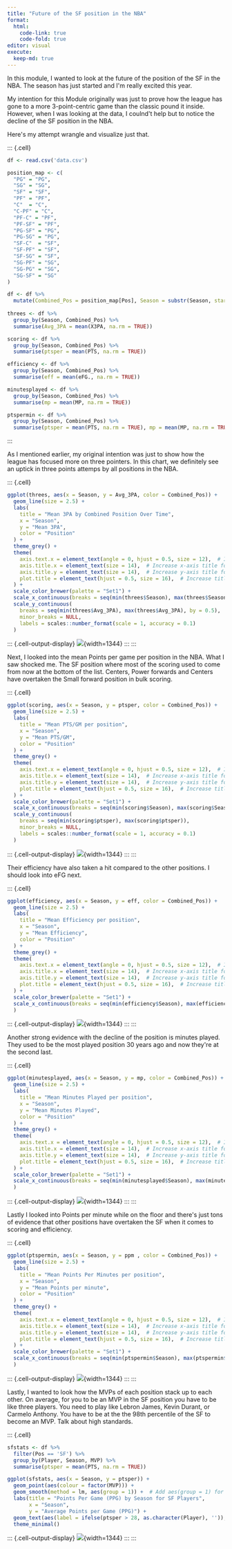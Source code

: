 ```yaml
---
title: "Future of the SF position in the NBA"
format:
  html:
    code-link: true
    code-fold: true
editor: visual
execute:
  keep-md: true
---
```





In this module, I wanted to look at the future of the position of the SF in the NBA. The season has just started and I'm really excited this year. 

My intention for this Module originally was just to prove how the league has gone to a more 3-point-centric game than the classic pound it inside. However, when I was looking at the data, I coulnd't help but to notice the decline of the SF position in the NBA.

Here's my attempt wrangle and visualize just that.

::: {.cell}

```{.r .cell-code}
df <- read.csv('data.csv')

position_map <- c(
  "PG" = "PG",
  "SG" = "SG",
  "SF" = "SF",
  "PF" = "PF",
  "C"  = "C",
  "C-PF" = "C",
  "PF-C" = "PF",
  "PF-SF" = "PF",
  "PG-SF" = "PG",
  "PG-SG" = "PG",
  "SF-C"  = "SF",
  "SF-PF" = "SF",
  "SF-SG" = "SF",
  "SG-PF" = "SG",
  "SG-PG" = "SG",
  "SG-SF" = "SG"
)

df <- df %>%
  mutate(Combined_Pos = position_map[Pos], Season = substr(Season, start = 1, stop = 4), Season = as.numeric(Season)+1)
         
threes <- df %>%
  group_by(Season, Combined_Pos) %>%
  summarise(Avg_3PA = mean(X3PA, na.rm = TRUE))

scoring <- df %>%
  group_by(Season, Combined_Pos) %>%
  summarise(ptsper = mean(PTS, na.rm = TRUE))

efficiency <- df %>%
  group_by(Season, Combined_Pos) %>%
  summarise(eff = mean(eFG., na.rm = TRUE))

minutesplayed <- df %>%
  group_by(Season, Combined_Pos) %>%
  summarise(mp = mean(MP, na.rm = TRUE))

ptspermin <- df %>%
  group_by(Season, Combined_Pos) %>%
  summarise(ptsper = mean(PTS, na.rm = TRUE), mp = mean(MP, na.rm = TRUE), ppm = mean(ptsper/mp))
```
:::

As I mentioned earlier, my original intention was just to show how the league has focused more on three pointers. In this chart, we definitely see an uptick in three points attemps by all positions in the NBA.

::: {.cell}

```{.r .cell-code}
ggplot(threes, aes(x = Season, y = Avg_3PA, color = Combined_Pos)) +
  geom_line(size = 2.5) +
  labs(
    title = "Mean 3PA by Combined Position Over Time",
    x = "Season",
    y = "Mean 3PA",
    color = "Position"
  ) +
  theme_grey() +
  theme(
    axis.text.x = element_text(angle = 0, hjust = 0.5, size = 12),  # Increase font size
    axis.title.x = element_text(size = 14),  # Increase x-axis title font size
    axis.title.y = element_text(size = 14),  # Increase y-axis title font size
    plot.title = element_text(hjust = 0.5, size = 16),  # Increase title font size
  ) +
  scale_color_brewer(palette = "Set1") +
  scale_x_continuous(breaks = seq(min(threes$Season), max(threes$Season), by = 1), minor_breaks = NULL) +
  scale_y_continuous(
    breaks = seq(min(threes$Avg_3PA), max(threes$Avg_3PA), by = 0.5),
    minor_breaks = NULL,
    labels = scales::number_format(scale = 1, accuracy = 0.1)
  )
```

::: {.cell-output-display}
![](Mod3_files/figure-html/unnamed-chunk-2-1.png){width=1344}
:::
:::

Next, I looked into the mean Points per game per position in the NBA. What I saw shocked me. The SF position where most of the scoring used to come from now at the bottom of the list. Centers, Power forwards and Centers have overtaken the Small forward position in bulk scoring. 

::: {.cell}

```{.r .cell-code}
ggplot(scoring, aes(x = Season, y = ptsper, color = Combined_Pos)) +
  geom_line(size = 2.5) +
  labs(
    title = "Mean PTS/GM per position",
    x = "Season",
    y = "Mean PTS/GM",
    color = "Position"
  ) +
  theme_grey() +
  theme(
    axis.text.x = element_text(angle = 0, hjust = 0.5, size = 12),  # Increase font size
    axis.title.x = element_text(size = 14),  # Increase x-axis title font size
    axis.title.y = element_text(size = 14),  # Increase y-axis title font size
    plot.title = element_text(hjust = 0.5, size = 16),  # Increase title font size
  ) +
  scale_color_brewer(palette = "Set1") +
  scale_x_continuous(breaks = seq(min(scoring$Season), max(scoring$Season), by = 1), minor_breaks = NULL) +
  scale_y_continuous(
    breaks = seq(min(scoring$ptsper), max(scoring$ptsper)),
    minor_breaks = NULL,
    labels = scales::number_format(scale = 1, accuracy = 0.1)
  )
```

::: {.cell-output-display}
![](Mod3_files/figure-html/unnamed-chunk-3-1.png){width=1344}
:::
:::

Their efficiency have also taken a hit compared to the other positions. I should look into eFG next.

::: {.cell}

```{.r .cell-code}
ggplot(efficiency, aes(x = Season, y = eff, color = Combined_Pos)) +
  geom_line(size = 2.5) +
  labs(
    title = "Mean Efficiency per position",
    x = "Season",
    y = "Mean Efficiency",
    color = "Position"
  ) +
  theme_grey() +
  theme(
    axis.text.x = element_text(angle = 0, hjust = 0.5, size = 12),  # Increase font size
    axis.title.x = element_text(size = 14),  # Increase x-axis title font size
    axis.title.y = element_text(size = 14),  # Increase y-axis title font size
    plot.title = element_text(hjust = 0.5, size = 16),  # Increase title font size
  ) +
  scale_color_brewer(palette = "Set1") +
  scale_x_continuous(breaks = seq(min(efficiency$Season), max(efficiency$Season), by = 1), 
  )
```

::: {.cell-output-display}
![](Mod3_files/figure-html/unnamed-chunk-4-1.png){width=1344}
:::
:::


Another strong evidence with the decline of the position is minutes played. They used to be the most played position 30 years ago and now they're at the second last. 

::: {.cell}

```{.r .cell-code}
ggplot(minutesplayed, aes(x = Season, y = mp, color = Combined_Pos)) +
  geom_line(size = 2.5) +
  labs(
    title = "Mean Minutes Played per position",
    x = "Season",
    y = "Mean Minutes Played",
    color = "Position"
  ) +
  theme_grey() +
  theme(
    axis.text.x = element_text(angle = 0, hjust = 0.5, size = 12),  # Increase font size
    axis.title.x = element_text(size = 14),  # Increase x-axis title font size
    axis.title.y = element_text(size = 14),  # Increase y-axis title font size
    plot.title = element_text(hjust = 0.5, size = 16),  # Increase title font size
  ) +
  scale_color_brewer(palette = "Set1") +
  scale_x_continuous(breaks = seq(min(minutesplayed$Season), max(minutesplayed$Season), by = 1), 
  )
```

::: {.cell-output-display}
![](Mod3_files/figure-html/unnamed-chunk-5-1.png){width=1344}
:::
:::

Lastly I looked into Points per minute while on the floor and there's just tons of evidence that other positions have overtaken the SF when it comes to scoring and efficiency.

::: {.cell}

```{.r .cell-code}
ggplot(ptspermin, aes(x = Season, y = ppm , color = Combined_Pos)) +
  geom_line(size = 2.5) +
  labs(
    title = "Mean Points Per Minutes per position",
    x = "Season",
    y = "Mean Points per minute",
    color = "Position"
  ) +
  theme_grey() +
  theme(
    axis.text.x = element_text(angle = 0, hjust = 0.5, size = 12),  # Increase font size
    axis.title.x = element_text(size = 14),  # Increase x-axis title font size
    axis.title.y = element_text(size = 14),  # Increase y-axis title font size
    plot.title = element_text(hjust = 0.5, size = 16),  # Increase title font size
  ) +
  scale_color_brewer(palette = "Set1") +
  scale_x_continuous(breaks = seq(min(ptspermin$Season), max(ptspermin$Season), by = 1), 
  )
```

::: {.cell-output-display}
![](Mod3_files/figure-html/unnamed-chunk-6-1.png){width=1344}
:::
:::

Lastly, I wanted to look how the MVPs of each position stack up to each other. On average, for you to be an MVP in the SF position you have to be like three players. You need to play like Lebron James, Kevin Durant, or Carmelo Anthony. You have to be at the the 98th percentile of the SF to become an MVP. Talk about high standards.

::: {.cell}

```{.r .cell-code}
sfstats <- df %>%
  filter(Pos == 'SF') %>%
  group_by(Player, Season, MVP) %>%
  summarise(ptsper = mean(PTS, na.rm = TRUE))

ggplot(sfstats, aes(x = Season, y = ptsper)) +
  geom_point(aes(colour = factor(MVP))) +
  geom_smooth(method = lm, aes(group = 1)) +  # Add aes(group = 1) for the smoothing
  labs(title = "Points Per Game (PPG) by Season for SF Players",
       x = "Season",
       y = "Average Points per Game (PPG)") +
  geom_text(aes(label = ifelse(ptsper > 28, as.character(Player), '')), hjust = 0.5, vjust = -0.5) +
  theme_minimal()
```

::: {.cell-output-display}
![](Mod3_files/figure-html/unnamed-chunk-7-1.png){width=1344}
:::
:::